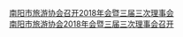   
[南阳市旅游协会召开2018年会暨三届三次理事会](http://www.dianyue.me/archives/182/ttonno47m2487sc9/)  
[南阳市旅游协会2018年会暨三届三次理事会召开](http://www.dianyue.me/archives/766/0aj6gfe7mq4rdriu/)